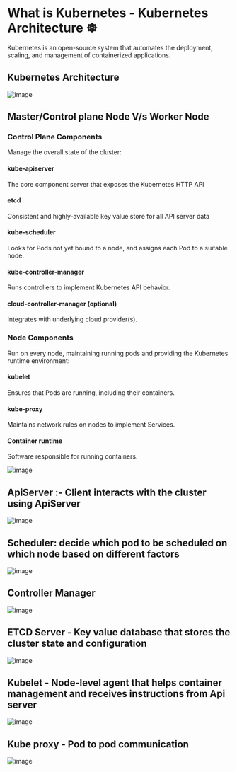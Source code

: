 
# What is Kubernetes - Kubernetes Architecture ☸️

Kubernetes is an open-source system that automates the deployment, scaling, and management of containerized applications.

## Kubernetes Architecture

![image](https://github.com/piyushsachdeva/CKA-2024/assets/40286378/f15fbf28-5d18-4469-8a28-edd13678cbbf)

## Master/Control plane Node V/s Worker Node
### Control Plane Components 
Manage the overall state of the cluster:

#### kube-apiserver
The core component server that exposes the Kubernetes HTTP API
#### etcd
Consistent and highly-available key value store for all API server data
#### kube-scheduler
Looks for Pods not yet bound to a node, and assigns each Pod to a suitable node.
#### kube-controller-manager
Runs controllers to implement Kubernetes API behavior.
#### cloud-controller-manager (optional)
Integrates with underlying cloud provider(s).

### Node Components
Run on every node, maintaining running pods and providing the Kubernetes runtime environment:

#### kubelet
Ensures that Pods are running, including their containers.
#### kube-proxy 
Maintains network rules on nodes to implement Services.
#### Container runtime
Software responsible for running containers.

![image](https://github.com/piyushsachdeva/CKA-2024/assets/40286378/ef04ec3d-9f3a-4ac5-8a6a-31e877bfabf3)

## ApiServer :- Client interacts with the cluster using ApiServer

![image](https://github.com/piyushsachdeva/CKA-2024/assets/40286378/b8aeb299-9fc9-49da-9c87-0a6eb948ebd1)

## Scheduler: decide which pod to be scheduled on which node based on different factors

![image](https://github.com/piyushsachdeva/CKA-2024/assets/40286378/189208b6-a01e-4e3f-baf9-ae9a9d0f3daf)

## Controller Manager

![image](https://github.com/piyushsachdeva/CKA-2024/assets/40286378/9aece452-6d76-452f-9c89-0f7825151312)

## ETCD Server - Key value database that stores the cluster state and configuration

![image](https://github.com/piyushsachdeva/CKA-2024/assets/40286378/81e037e3-78f0-41a7-8589-f2b4ec3af511)

## Kubelet - Node-level agent that helps container management and receives instructions from Api server

![image](https://github.com/piyushsachdeva/CKA-2024/assets/40286378/bd178509-c49c-4206-bc11-147ac91d2713)

## Kube proxy - Pod to pod communication

![image](https://github.com/piyushsachdeva/CKA-2024/assets/40286378/e99ec3f5-5d73-4554-99d4-a7905d463f64)

